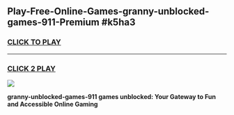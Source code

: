
## Play-Free-Online-Games-granny-unblocked-games-911-Premium #k5ha3
<h3>
<a href="https://premium.freeplayer.one?title=granny-unblocked-games-911&ref=8M">CLICK TO PLAY</a></h3>
<hr>

<h3>
<a href="https://premium.freeplayer.one?title=granny-unblocked-games-911&ref=8M">CLICK 2 PLAY</a>
  
</h3>

<a href="https://premium.freeplayer.one?title=granny-unblocked-games-911&ref=8M"><img src="https://clearcache.store/games.png"></a>


**granny-unblocked-games-911 games unblocked: Your Gateway to Fun and Accessible Online Gaming**
